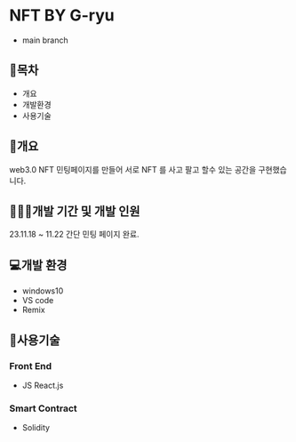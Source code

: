 # NFT BY G-ryu
- main branch

## 📖목차  
- 개요
- 개발환경
- 사용기술

## 🧾개요  
web3.0 NFT 민팅페이지를 만들어 서로 NFT 를 사고 팔고 할수 있는 공간을 구현했습니다.

## 👨‍👦‍👦개발 기간 및 개발 인원

23.11.18 ~ 11.22 간단 민팅 페이지 완료.

## 💻개발 환경
- windows10
- VS code
- Remix

## 💾사용기술

### Front End
- JS React.js

### Smart Contract
- Solidity
